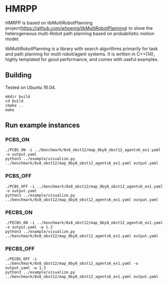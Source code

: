 
# HMRPP
HMRPP is based on libMultiRobotPlanning project(https://github.com/whoenig/libMultiRobotPlanning) to slove the heterogeneous multi-Robot path planning based on probabilistic motion model.


libMultiRobotPlanning is a library with search algorithms primarily for task and path planning for multi robot/agent systems.
It is written in C++(14), highly templated for good performance, and comes with useful examples.

## Building

Tested on Ubuntu 16.04.

```
mkdir build
cd build
cmake ..
make
```

## Run example instances

### PCBS_ON

````
./PCBS_ON -i ../benchmark/8x8_obst12/map_8by8_obst12_agents6_ex1.yaml -o output.yaml
python3 ../example/visualize.py ../benchmark/8x8_obst12/map_8by8_obst12_agents6_ex1.yaml output.yaml
````

### PCBS_OFF

````
./PCBS_OFF -i ../benchmark/8x8_obst12/map_8by8_obst12_agents6_ex1.yaml -o output.yaml
python3 ../example/visualize.py ../benchmark/8x8_obst12/map_8by8_obst12_agents6_ex1.yaml output.yaml
````

### PECBS_ON

````
./PECBS_ON -i ../benchmark/8x8_obst12/map_8by8_obst12_agents6_ex1.yaml -o output.yaml -w 1.3
python3 ../example/visualize.py ../benchmark/8x8_obst12/map_8by8_obst12_agents6_ex1.yaml output.yaml
````

### PECBS_OFF

````
./PECBS_OFF -i ../benchmark/8x8_obst12/map_8by8_obst12_agents6_ex1.yaml -o output.yaml -w 1.3
python3 ../example/visualize.py ../benchmark/8x8_obst12/map_8by8_obst12_agents6_ex1.yaml output.yaml
````

